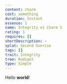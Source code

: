 ```yaml
---
content: charm
cost: something
duration: Instant
essence: 1
name: Integrity e1 Charm 1
rating: 1
requires: []
shortDescription: ~
splat: Second Sunrise
tags: []
trait: Integrity
tree: Radiant
type: Simple
---
```


Hello **world**!
